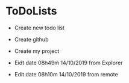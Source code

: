# ToDoLists


- Create new todo list
- Create github
- Create my project

- Eidt date 08h49m 14/10/2019 from Explorer

- Edit date 08h10m 14/10/2019 from remote
